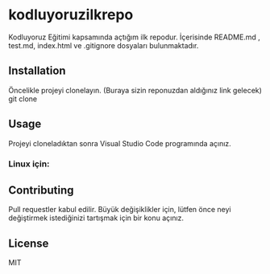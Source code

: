 # kodluyoruzilkrepo
Kodluyoruz Eğitimi kapsamında açtığım ilk repodur. İçerisinde README.md , test.md, index.html ve .gitignore dosyaları bulunmaktadır.

## Installation
Öncelikle projeyi clonelayın. (Buraya sizin reponuzdan aldığınız link gelecek)
git clone

## Usage
Projeyi cloneladıktan sonra Visual Studio Code programında açınız.
### Linux için:

## Contributing
Pull requestler kabul edilir. Büyük değişiklikler için, lütfen önce neyi değiştirmek istediğinizi tartışmak için bir konu açınız.

## License
MIT





